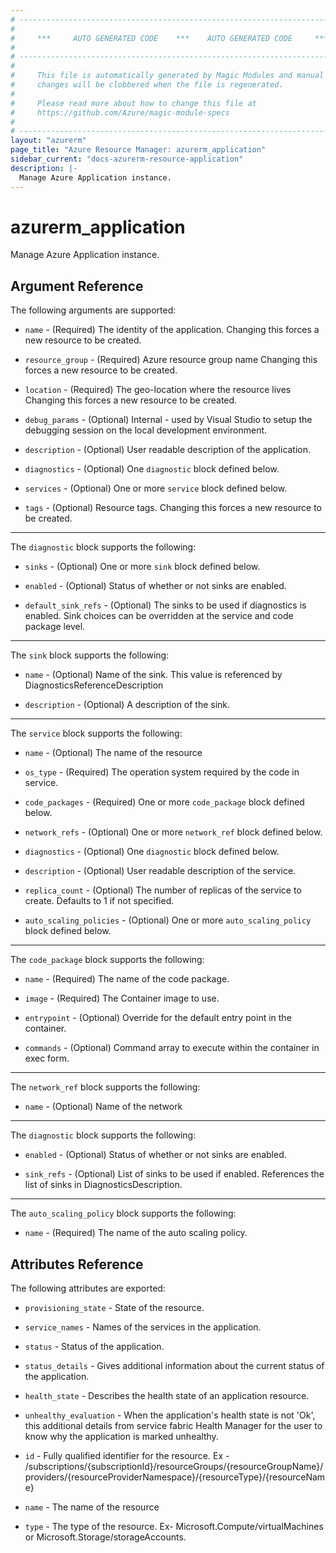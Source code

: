 ```yaml
---
# ----------------------------------------------------------------------------
#
#     ***     AUTO GENERATED CODE    ***    AUTO GENERATED CODE     ***
#
# ----------------------------------------------------------------------------
#
#     This file is automatically generated by Magic Modules and manual
#     changes will be clobbered when the file is regenerated.
#
#     Please read more about how to change this file at
#     https://github.com/Azure/magic-module-specs
#
# ----------------------------------------------------------------------------
layout: "azurerm"
page_title: "Azure Resource Manager: azurerm_application"
sidebar_current: "docs-azurerm-resource-application"
description: |-
  Manage Azure Application instance.
---
```


# azurerm_application

Manage Azure Application instance.


## Argument Reference

The following arguments are supported:

* `name` - (Required) The identity of the application. Changing this forces a new resource to be created.

* `resource_group` - (Required) Azure resource group name Changing this forces a new resource to be created.

* `location` - (Required) The geo-location where the resource lives Changing this forces a new resource to be created.

* `debug_params` - (Optional) Internal - used by Visual Studio to setup the debugging session on the local development environment.

* `description` - (Optional) User readable description of the application.

* `diagnostics` - (Optional) One `diagnostic` block defined below.

* `services` - (Optional) One or more `service` block defined below.

* `tags` - (Optional) Resource tags. Changing this forces a new resource to be created.

---

The `diagnostic` block supports the following:

* `sinks` - (Optional) One or more `sink` block defined below.

* `enabled` - (Optional) Status of whether or not sinks are enabled.

* `default_sink_refs` - (Optional) The sinks to be used if diagnostics is enabled. Sink choices can be overridden at the service and code package level.


---

The `sink` block supports the following:

* `name` - (Optional) Name of the sink. This value is referenced by DiagnosticsReferenceDescription

* `description` - (Optional) A description of the sink.

---

The `service` block supports the following:

* `name` - (Optional) The name of the resource

* `os_type` - (Required) The operation system required by the code in service.

* `code_packages` - (Required) One or more `code_package` block defined below.

* `network_refs` - (Optional) One or more `network_ref` block defined below.

* `diagnostics` - (Optional) One `diagnostic` block defined below.

* `description` - (Optional) User readable description of the service.

* `replica_count` - (Optional) The number of replicas of the service to create. Defaults to 1 if not specified.

* `auto_scaling_policies` - (Optional) One or more `auto_scaling_policy` block defined below.


---

The `code_package` block supports the following:

* `name` - (Required) The name of the code package.

* `image` - (Required) The Container image to use.

* `entrypoint` - (Optional) Override for the default entry point in the container.

* `commands` - (Optional) Command array to execute within the container in exec form.

---

The `network_ref` block supports the following:

* `name` - (Optional) Name of the network

---

The `diagnostic` block supports the following:

* `enabled` - (Optional) Status of whether or not sinks are enabled.

* `sink_refs` - (Optional) List of sinks to be used if enabled. References the list of sinks in DiagnosticsDescription.

---

The `auto_scaling_policy` block supports the following:

* `name` - (Required) The name of the auto scaling policy.

## Attributes Reference

The following attributes are exported:

* `provisioning_state` - State of the resource.

* `service_names` - Names of the services in the application.

* `status` - Status of the application.

* `status_details` - Gives additional information about the current status of the application.

* `health_state` - Describes the health state of an application resource.

* `unhealthy_evaluation` - When the application's health state is not 'Ok', this additional details from service fabric Health Manager for the user to know why the application is marked unhealthy.

* `id` - Fully qualified identifier for the resource. Ex - /subscriptions/{subscriptionId}/resourceGroups/{resourceGroupName}/providers/{resourceProviderNamespace}/{resourceType}/{resourceName}

* `name` - The name of the resource

* `type` - The type of the resource. Ex- Microsoft.Compute/virtualMachines or Microsoft.Storage/storageAccounts.
